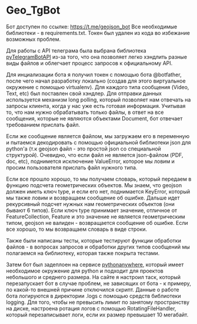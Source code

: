 # Geo_TgBot

Бот доступен по ссылке: https://t.me/geojson_bot
Все необходимые библиотеки - в requirements.txt. Токен был удален из кода во избежание возможных проблем.

Для работы с API телеграма была выбрана библиотека [pyTelegramBotAPI](https://github.com/eternnoir/pyTelegramBotAPI) из-за того, что она позволяет легко хэндлить разные виды файлов и облегчает процесс запросов к официальному API.

Для инциализации бота я получил токен с помощью бота @botfather, после чего начал разработку локально (создав для этого виртуальное окружение с помощью virtualenv). Для каждого типа сообщения (Video, Text, etc) был поставлен свой хэндлер. Для отправки данных используется механизм long polling, который позволяет нам отвечать на запросы клиента, когда у нас уже есть готовая информация. Учитывая то, что нам нужно обрабатывать только файлы, в ответ на все сообщения, которые не являются объектами Document, бот отвечает требованием прислать файл.

Если же сообщение является файлом, мы загружаем его в переменную и пытаемся декодировать с помощью официальной библиотеки json для python'а (т.к geojson файл - это простой json со специальной структурой). Очевидно, что если файл не является json-файлом (PDF, doc, etc), поднимется исключение ValueError, которое мы ловим и просим пользователя прислать файл нужного типа.

Если все прошло хорошо, то мы получаем словарь, который передаем в функцию подсчета геометрических объектов. Мы знаем, что geojson должен иметь ключ type, и если его нет, поднимается KeyError, который мы также ловим и возвращаем сообщение об ошибке. Дальше идет рекурсивный подсчет нужных нам геометрических объектов (они бывают 6 типов). Если ключ type принимает значение, отличное от FeatureCollection, Feature и это значение не является геометрическим типом, geojson не валиден - возвращается сообщение об ошибке. Если все хорошо, то мы возвращаем словарь в виде строки.

Также были написаны тесты, которые тестируют функции обработки файлов - в вопросах запросов и обработки других типов сообщений мы полагаемся на библиотеку, которая также покрыта тестами.

Затем бот был задеплоен на сервисе [pythonanywhere](https://www.pythonanywhere.com), который имеет необходимое окружение для python и подходит для проектов небольшого и среднего размера. На сайте я настроил таск, который перезапускает бот в случае проблем, не зависящих от бота - к примеру, по какой-то внешней причине отключился скрипт. Данные о работе бота логируются в директории .logs с помощью средств библиотеки logging. Для того, чтобы не превысить лимит по занятому пространству на диске, настроена ротация логов с помощью RotatingFileHandler, который перезаписывает логи, если их размер превышает 10 мегабайт.
